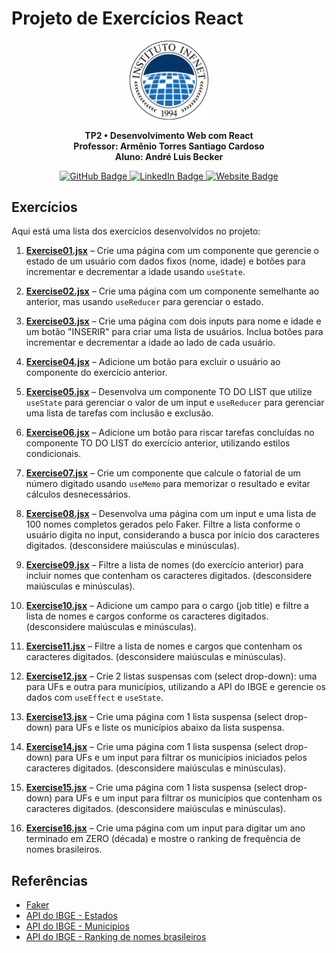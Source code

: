 # Projeto de Exercícios React

<p align="center">
  <img src="./public/infnet_logo.png" alt="Logomarca da Faculdade" width="25%" />
</p>

<p align="center">
  <strong>TP2 • Desenvolvimento Web com React</strong><br>
  <strong>Professor: Armênio Torres Santiago Cardoso</strong><br>
  <strong>Aluno: André Luis Becker</strong>
</p>

<p align="center">
  <a href="https://github.com/andrebecker84">
    <img src="https://img.shields.io/badge/andrebecker84-000000?style=flat&logo=github&logoColor=white" alt="GitHub Badge" />
  </a>
  <a href="https://www.linkedin.com/in/becker84">
    <img src="https://img.shields.io/badge/becker84-0A66C2?style=flat&logo=linkedin&logoColor=white" alt="LinkedIn Badge" />
  </a>
  <a href="https://andrebecker84.github.io/my-links/">
    <img src="https://img.shields.io/badge/My-links-FF5722?style=flat&logo=google-chrome&logoColor=white" alt="Website Badge" />
  </a>
</p>

## Exercícios

Aqui está uma lista dos exercícios desenvolvidos no projeto:

1. **[Exercise01.jsx](./src/exercises/Exercise01.jsx)** – Crie uma página com um componente que gerencie o estado de um usuário com dados fixos (nome, idade) e botões para incrementar e decrementar a idade usando `useState`.

2. **[Exercise02.jsx](./src/exercises/Exercise02.jsx)** – Crie uma página com um componente semelhante ao anterior, mas usando `useReducer` para gerenciar o estado.

3. **[Exercise03.jsx](./src/exercises/Exercise03.jsx)** – Crie uma página com dois inputs para nome e idade e um botão "INSERIR" para criar uma lista de usuários. Inclua botões para incrementar e decrementar a idade ao lado de cada usuário.

4. **[Exercise04.jsx](./src/exercises/Exercise04.jsx)** – Adicione um botão para excluir o usuário ao componente do exercício anterior.

5. **[Exercise05.jsx](./src/exercises/Exercise05.jsx)** – Desenvolva um componente TO DO LIST que utilize `useState` para gerenciar o valor de um input e `useReducer` para gerenciar uma lista de tarefas com inclusão e exclusão.

6. **[Exercise06.jsx](./src/exercises/Exercise06.jsx)** – Adicione um botão para riscar tarefas concluídas no componente TO DO LIST do exercício anterior, utilizando estilos condicionais.

7. **[Exercise07.jsx](./src/exercises/Exercise07.jsx)** – Crie um componente que calcule o fatorial de um número digitado usando `useMemo` para memorizar o resultado e evitar cálculos desnecessários.

8. **[Exercise08.jsx](./src/exercises/Exercise08.jsx)** – Desenvolva uma página com um input e uma lista de 100 nomes completos gerados pelo Faker. Filtre a lista conforme o usuário digita no input, considerando a busca por início dos caracteres digitados. (desconsidere maiúsculas e minúsculas).

9. **[Exercise09.jsx](./src/exercises/Exercise09.jsx)** – Filtre a lista de nomes (do exercício anterior) para incluir nomes que contenham os caracteres digitados. (desconsidere maiúsculas e minúsculas).

10. **[Exercise10.jsx](./src/exercises/Exercise10.jsx)** – Adicione um campo para o cargo (job title) e filtre a lista de nomes e cargos conforme os caracteres digitados. (desconsidere maiúsculas e minúsculas).

11. **[Exercise11.jsx](./src/exercises/Exercise11.jsx)** – Filtre a lista de nomes e cargos que contenham os caracteres digitados. (desconsidere maiúsculas e minúsculas).

12. **[Exercise12.jsx](./src/exercises/Exercise12.jsx)** – Crie 2 listas suspensas com (select drop-down): uma para UFs e outra para municípios, utilizando a API do IBGE e gerencie os dados com `useEffect` e `useState`.

13. **[Exercise13.jsx](./src/exercises/Exercise13.jsx)** – Crie uma página com 1 lista suspensa (select drop-down) para UFs e liste os municípios abaixo da lista suspensa.

14. **[Exercise14.jsx](./src/exercises/Exercise14.jsx)** – Crie uma página com 1 lista suspensa (select drop-down) para UFs e um input para filtrar os municípios iniciados pelos caracteres digitados. (desconsidere maiúsculas e minúsculas).

15. **[Exercise15.jsx](./src/exercises/Exercise15.jsx)** – Crie uma página com 1 lista suspensa (select drop-down) para UFs e um input para filtrar os municípios que contenham os caracteres digitados. (desconsidere maiúsculas e minúsculas).

16. **[Exercise16.jsx](./src/exercises/Exercise16.jsx)** – Crie uma página com um input para digitar um ano terminado em ZERO (década) e mostre o ranking de frequência de nomes brasileiros.

## Referências

- [Faker](https://fakerjs.dev/)
- [API do IBGE - Estados](https://servicodados.ibge.gov.br/api/v1/localidades/estados?orderBy=nome)
- [API do IBGE - Municipios](https://servicodados.ibge.gov.br/api/v1/localidades/estados/33/municipios)
- [API do IBGE - Ranking de nomes brasileiros](https://servicodados.ibge.gov.br/api/v2/censos/nomes/ranking/?decada=1950)
